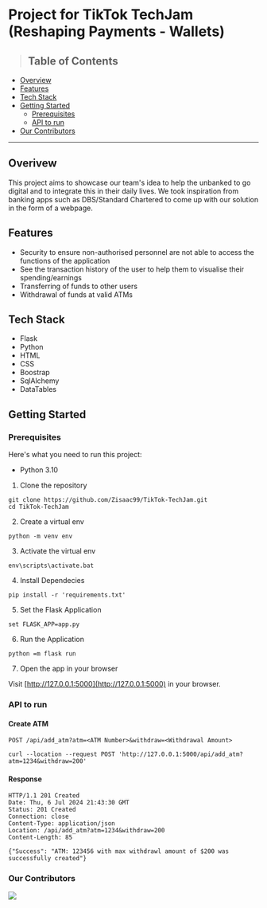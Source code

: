 # Project for TikTok TechJam (Reshaping Payments - Wallets)

> ## Table of Contents

* [Overview](#Overview)
* [Features](#Features)
* [Tech Stack](#Tech-stack)
* [Getting Started](#Getting-Started)
  * [Prerequisites](#Prerequisites)
  * [API to run](#API-to-run)
* [Our Contributors](#Our-Contributors)

---

## Overivew
This project aims to showcase our team's idea to help the unbanked to go digital and to integrate this in their daily lives. We took inspiration from banking apps such as DBS/Standard Chartered to come up with our solution in the form of a webpage. 

## Features
- Security to ensure non-authorised personnel are not able to access the functions of the application
- See the transaction history of the user to help them to visualise their spending/earnings
- Transferring of funds to other users
- Withdrawal of funds at valid ATMs

## Tech Stack
- Flask
- Python
- HTML
- CSS
- Boostrap
- SqlAlchemy
- DataTables

## Getting Started
### Prerequisites
Here's what you need to run this project:
- Python 3.10

1. Clone the repository

```shell  
git clone https://github.com/Zisaac99/TikTok-TechJam.git
cd TikTok-TechJam
```

2. Create a virtual env

```shell  
python -m venv env
```

3. Activate the virtual env

```shell  
env\scripts\activate.bat
```

4. Install Dependecies

```shell  
pip install -r 'requirements.txt'
```

5. Set the Flask Application

```shell  
set FLASK_APP=app.py
```

6. Run the Application

```shell  
python =m flask run
```

7. Open the app in your browser

Visit [http://127.0.0.1:5000](http://127.0.0.1:5000) in your browser.

### API to run
#### Create ATM

`POST /api/add_atm?atm=<ATM Number>&withdraw=<Withdrawal Amount>`

    curl --location --request POST 'http://127.0.0.1:5000/api/add_atm?atm=1234&withdraw=200'

#### Response

    HTTP/1.1 201 Created
    Date: Thu, 6 Jul 2024 21:43:30 GMT
    Status: 201 Created
    Connection: close
    Content-Type: application/json
    Location: /api/add_atm?atm=1234&withdraw=200
    Content-Length: 85

    {"Success": "ATM: 123456 with max withdrawl amount of $200 was successfully created"}

### Our Contributors
<a href="https://github.com/Zisaac99/TikTok-TechJam/graphs/contributors">
  <img src="https://contrib.rocks/image?repo=Zisaac99/TikTok-TechJam" />
</a>

